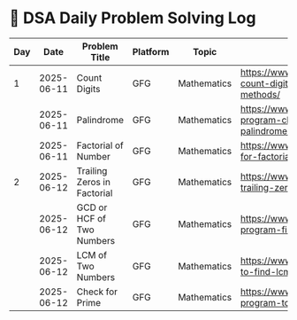 # 📅 DSA Daily Problem Solving Log

Day| Date       | Problem Title            | Platform | Topic        | practice link                               | other resources|
|----|------------|--------------------------|----------|--------------|------------------------------------|------|
|1   | 2025-06-11 | Count Digits             | GFG      | Mathematics  | https://www.geeksforgeeks.org/program-count-digits-integer-3-different-methods/ |
|    | 2025-06-11 | Palindrome               | GFG      | Mathematics  | https://www.geeksforgeeks.org/c-program-check-given-string-palindrome/ |
|    | 2025-06-11 | Factorial of Number      | GFG      | Mathematics  | https://www.geeksforgeeks.org/program-for-factorial-of-a-number/ |
|2   | 2025-06-12 | Trailing Zeros in Factorial | GFG   | Mathematics  | https://www.geeksforgeeks.org/count-trailing-zeroes-factorial-number/ |
|    | 2025-06-12 | GCD or HCF of Two Numbers | GFG     | Mathematics  | https://www.geeksforgeeks.org/c-program-find-gcd-hcf-two-numbers/ |
|    | 2025-06-12 | LCM of Two Numbers       | GFG      | Mathematics  | https://www.geeksforgeeks.org/program-to-find-lcm-of-two-numbers/ |
|    | 2025-06-12 | Check for Prime          | GFG      | Mathematics  | https://www.geeksforgeeks.org/c-program-to-check-prime-number/ |
